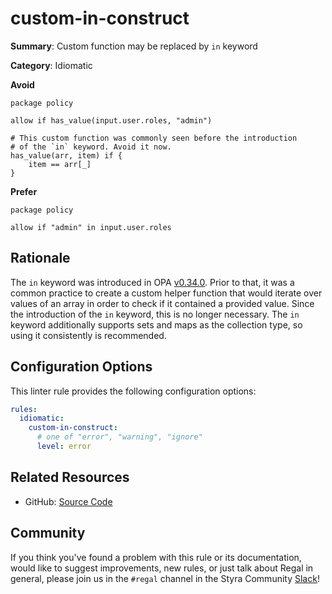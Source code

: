 # custom-in-construct

**Summary**: Custom function may be replaced by `in` keyword

**Category**: Idiomatic

**Avoid**
```rego
package policy

allow if has_value(input.user.roles, "admin")

# This custom function was commonly seen before the introduction
# of the `in` keyword. Avoid it now.
has_value(arr, item) if {
    item == arr[_]
}
```

**Prefer**
```rego
package policy

allow if "admin" in input.user.roles
```

## Rationale

The `in` keyword was introduced in OPA [v0.34.0](https://github.com/open-policy-agent/opa/releases/tag/v0.34.0).
Prior to that, it was a common practice to create a custom helper function that would iterate over values of an array in
order to check if it contained a provided value. Since the introduction of the `in` keyword, this is no longer
necessary. The `in` keyword additionally supports sets and maps as the collection type, so using it consistently is
recommended.

## Configuration Options

This linter rule provides the following configuration options:

```yaml
rules:
  idiomatic:
    custom-in-construct:
      # one of "error", "warning", "ignore"
      level: error
```

## Related Resources

- GitHub: [Source Code](https://github.com/StyraInc/regal/blob/main/bundle/regal/rules/idiomatic/custom-in-construct/custom_in_construct.rego)

## Community

If you think you've found a problem with this rule or its documentation, would like to suggest improvements, new rules,
or just talk about Regal in general, please join us in the `#regal` channel in the Styra Community
[Slack](https://inviter.co/styra)!
